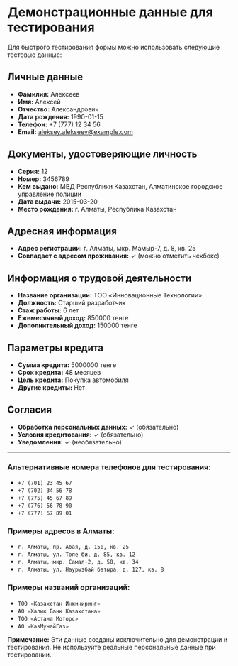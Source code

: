 # Демонстрационные данные для тестирования

Для быстрого тестирования формы можно использовать следующие тестовые данные:

## Личные данные
- **Фамилия:** Алексеев
- **Имя:** Алексей  
- **Отчество:** Александрович
- **Дата рождения:** 1990-01-15
- **Телефон:** +7 (777) 12 34 56
- **Email:** aleksey.alekseev@example.com

## Документы, удостоверяющие личность
- **Серия:** 12
- **Номер:** 3456789
- **Кем выдано:** МВД Республики Казахстан, Алматинское городское управление полиции
- **Дата выдачи:** 2015-03-20
- **Место рождения:** г. Алматы, Республика Казахстан

## Адресная информация
- **Адрес регистрации:** г. Алматы, мкр. Мамыр-7, д. 8, кв. 25
- **Совпадает с адресом проживания:** ✓ (можно отметить чекбокс)

## Информация о трудовой деятельности
- **Название организации:** ТОО «Инновационные Технологии»
- **Должность:** Старший разработчик
- **Стаж работы:** 6 лет
- **Ежемесячный доход:** 850000 тенге
- **Дополнительный доход:** 150000 тенге

## Параметры кредита
- **Сумма кредита:** 5000000 тенге
- **Срок кредита:** 48 месяцев
- **Цель кредита:** Покупка автомобиля
- **Другие кредиты:** Нет

## Согласия
- **Обработка персональных данных:** ✓ (обязательно)
- **Условия кредитования:** ✓ (обязательно)  
- **Уведомления:** ✓ (необязательно)

---

### Альтернативные номера телефонов для тестирования:
- `+7 (701) 23 45 67`
- `+7 (702) 34 56 78`
- `+7 (775) 45 67 89`
- `+7 (776) 56 78 90`
- `+7 (777) 67 89 01`

### Примеры адресов в Алматы:
- `г. Алматы, пр. Абая, д. 150, кв. 25`
- `г. Алматы, ул. Толе би, д. 85, кв. 12`
- `г. Алматы, мкр. Самал-2, д. 58, кв. 34`
- `г. Алматы, ул. Наурызбай батыра, д. 127, кв. 8`

### Примеры названий организаций:
- `ТОО «Казахстан Инжиниринг»`
- `АО «Халык Банк Казахстана»`
- `ТОО «Астана Моторс»`
- `АО «КазМунайГаз»`

**Примечание:** Эти данные созданы исключительно для демонстрации и тестирования. Не используйте реальные персональные данные при тестировании. 
